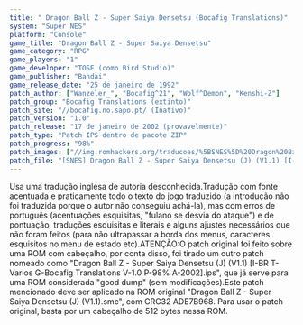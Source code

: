 ```yaml
---
title: " Dragon Ball Z - Super Saiya Densetsu (Bocafig Translations)"
system: "Super NES"
platform: "Console"
game_title: "Dragon Ball Z - Super Saiya Densetsu"
game_category: "RPG"
game_players: "1"
game_developer: "TOSE (como Bird Studio)"
game_publisher: "Bandai"
game_release_date: "25 de janeiro de 1992"
patch_author: ["Wanzeler_", "Bocafig^21", "Wolf^Demon", "Kenshi-Z"]
patch_group: "Bocafig Translations (extinto)"
patch_site: "//bocafig.no.sapo.pt/ (Inativo)"
patch_version: "1.0"
patch_release: "17 de janeiro de 2002 (provavelmente)"
patch_type: "Patch IPS dentro de pacote ZIP"
patch_progress: "98%"
patch_images: ["//img.romhackers.org/traducoes/%5BSNES%5D%20Dragon%20Ball%20Z%20-%20Super%20Saiya%20Densetsu%20-%20Bocafig%20Translations%20-%201.png","//img.romhackers.org/traducoes/%5BSNES%5D%20Dragon%20Ball%20Z%20-%20Super%20Saiya%20Densetsu%20-%20Bocafig%20Translations%20-%202.png","//img.romhackers.org/traducoes/%5BSNES%5D%20Dragon%20Ball%20Z%20-%20Super%20Saiya%20Densetsu%20-%20Bocafig%20Translations%20-%203.png"]
patch_file: "[SNES] Dragon Ball Z - Super Saiya Densetsu (J) (V1.1) [I-BR T-Varios G-Bocafig Translations V-1.0 P-98% A-2002].zip"
---
```

Usa uma tradução inglesa de autoria desconhecida.Tradução com fonte acentuada e praticamente todo o texto do jogo traduzido (a introdução não foi traduzida porque o autor não conseguiu achá-la), mas com erros de português (acentuações esquisitas, "fulano se desvia do ataque") e de pontuação, traduções esquisitas e literais e alguns ajustes necessários que não foram feitos (para não ultrapassar a borda dos menus, caracteres esquisitos no menu de estado etc).ATENÇÃO:O patch original foi feito sobre uma ROM com cabeçalho, por conta disso, foi tirado um outro patch nomeado como "Dragon Ball Z - Super Saiya Densetsu (J) (V1.1) [I-BR T-Varios G-Bocafig Translations V-1.0 P-98% A-2002].ips", que já serve para uma ROM considerada "good dump" (sem modificações).Este patch mencionado deve ser aplicado na ROM original "Dragon Ball Z - Super Saiya Densetsu (J) (V1.1).smc", com CRC32 ADE7B968. Para usar o patch original, basta por um cabeçalho de 512 bytes nessa ROM.